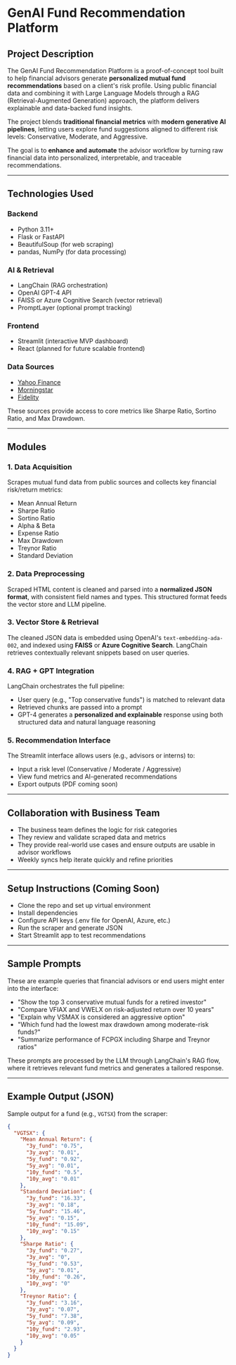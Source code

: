 # GenAI Fund Recommendation Platform

## Project Description

The GenAI Fund Recommendation Platform is a proof-of-concept tool built to help financial advisors generate **personalized mutual fund recommendations** based on a client's risk profile. Using public financial data and combining it with Large Language Models through a RAG (Retrieval-Augmented Generation) approach, the platform delivers explainable and data-backed fund insights.

The project blends **traditional financial metrics** with **modern generative AI pipelines**, letting users explore fund suggestions aligned to different risk levels: Conservative, Moderate, and Aggressive.

The goal is to **enhance and automate** the advisor workflow by turning raw financial data into personalized, interpretable, and traceable recommendations.

---

## Technologies Used

### Backend

* Python 3.11+
* Flask or FastAPI
* BeautifulSoup (for web scraping)
* pandas, NumPy (for data processing)

### AI & Retrieval

* LangChain (RAG orchestration)
* OpenAI GPT-4 API
* FAISS or Azure Cognitive Search (vector retrieval)
* PromptLayer (optional prompt tracking)

### Frontend

* Streamlit (interactive MVP dashboard)
* React (planned for future scalable frontend)

### Data Sources

* [Yahoo Finance](https://finance.yahoo.com/)
* [Morningstar](https://www.morningstar.com/)
* [Fidelity](https://www.fidelity.com/)

These sources provide access to core metrics like Sharpe Ratio, Sortino Ratio, and Max Drawdown.

---

## Modules

### 1. Data Acquisition

Scrapes mutual fund data from public sources and collects key financial risk/return metrics:

* Mean Annual Return
* Sharpe Ratio
* Sortino Ratio
* Alpha & Beta
* Expense Ratio
* Max Drawdown
* Treynor Ratio
* Standard Deviation

### 2. Data Preprocessing

Scraped HTML content is cleaned and parsed into a **normalized JSON format**, with consistent field names and types. This structured format feeds the vector store and LLM pipeline.

### 3. Vector Store & Retrieval

The cleaned JSON data is embedded using OpenAI's `text-embedding-ada-002`, and indexed using **FAISS** or **Azure Cognitive Search**. LangChain retrieves contextually relevant snippets based on user queries.

### 4. RAG + GPT Integration

LangChain orchestrates the full pipeline:

* User query (e.g., "Top conservative funds") is matched to relevant data
* Retrieved chunks are passed into a prompt
* GPT-4 generates a **personalized and explainable** response using both structured data and natural language reasoning

### 5. Recommendation Interface

The Streamlit interface allows users (e.g., advisors or interns) to:

* Input a risk level (Conservative / Moderate / Aggressive)
* View fund metrics and AI-generated recommendations
* Export outputs (PDF coming soon)

---

## Collaboration with Business Team

* The business team defines the logic for risk categories
* They review and validate scraped data and metrics
* They provide real-world use cases and ensure outputs are usable in advisor workflows
* Weekly syncs help iterate quickly and refine priorities

---

## Setup Instructions (Coming Soon)

* Clone the repo and set up virtual environment
* Install dependencies
* Configure API keys (.env file for OpenAI, Azure, etc.)
* Run the scraper and generate JSON
* Start Streamlit app to test recommendations

---

## Sample Prompts

These are example queries that financial advisors or end users might enter into the interface:

* "Show the top 3 conservative mutual funds for a retired investor"
* "Compare VFIAX and VWELX on risk-adjusted return over 10 years"
* "Explain why VSMAX is considered an aggressive option"
* "Which fund had the lowest max drawdown among moderate-risk funds?"
* "Summarize performance of FCPGX including Sharpe and Treynor ratios"

These prompts are processed by the LLM through LangChain's RAG flow, where it retrieves relevant fund metrics and generates a tailored response.

---

## Example Output (JSON)

Sample output for a fund (e.g., `VGTSX`) from the scraper:

```json
{
  "VGTSX": {
    "Mean Annual Return": {
      "3y_fund": "0.75",
      "3y_avg": "0.01",
      "5y_fund": "0.92",
      "5y_avg": "0.01",
      "10y_fund": "0.5",
      "10y_avg": "0.01"
    },
    "Standard Deviation": {
      "3y_fund": "16.33",
      "3y_avg": "0.18",
      "5y_fund": "15.46",
      "5y_avg": "0.15",
      "10y_fund": "15.09",
      "10y_avg": "0.15"
    },
    "Sharpe Ratio": {
      "3y_fund": "0.27",
      "3y_avg": "0",
      "5y_fund": "0.53",
      "5y_avg": "0.01",
      "10y_fund": "0.26",
      "10y_avg": "0"
    },
    "Treynor Ratio": {
      "3y_fund": "3.16",
      "3y_avg": "0.07",
      "5y_fund": "7.38",
      "5y_avg": "0.09",
      "10y_fund": "2.93",
      "10y_avg": "0.05"
    }
  }
}
```


